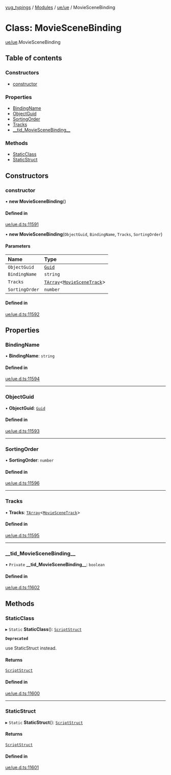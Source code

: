 [yug_typings](../README.md) / [Modules](../modules.md) / [ue/ue](../modules/ue_ue.md) / MovieSceneBinding

# Class: MovieSceneBinding

[ue/ue](../modules/ue_ue.md).MovieSceneBinding

## Table of contents

### Constructors

- [constructor](ue_ue.MovieSceneBinding.md#constructor)

### Properties

- [BindingName](ue_ue.MovieSceneBinding.md#bindingname)
- [ObjectGuid](ue_ue.MovieSceneBinding.md#objectguid)
- [SortingOrder](ue_ue.MovieSceneBinding.md#sortingorder)
- [Tracks](ue_ue.MovieSceneBinding.md#tracks)
- [\_\_tid\_MovieSceneBinding\_\_](ue_ue.MovieSceneBinding.md#__tid_moviescenebinding__)

### Methods

- [StaticClass](ue_ue.MovieSceneBinding.md#staticclass)
- [StaticStruct](ue_ue.MovieSceneBinding.md#staticstruct)

## Constructors

### constructor

• **new MovieSceneBinding**()

#### Defined in

[ue/ue.d.ts:11591](https://github.com/YugMetaverse/yug_typings/blob/25cad34/ue/ue.d.ts#L11591)

• **new MovieSceneBinding**(`ObjectGuid`, `BindingName`, `Tracks`, `SortingOrder`)

#### Parameters

| Name | Type |
| :------ | :------ |
| `ObjectGuid` | [`Guid`](ue_ue_s.Guid.md) |
| `BindingName` | `string` |
| `Tracks` | [`TArray`](../interfaces/ue_puerts.TArray.md)<[`MovieSceneTrack`](ue_ue.MovieSceneTrack.md)\> |
| `SortingOrder` | `number` |

#### Defined in

[ue/ue.d.ts:11592](https://github.com/YugMetaverse/yug_typings/blob/25cad34/ue/ue.d.ts#L11592)

## Properties

### BindingName

• **BindingName**: `string`

#### Defined in

[ue/ue.d.ts:11594](https://github.com/YugMetaverse/yug_typings/blob/25cad34/ue/ue.d.ts#L11594)

___

### ObjectGuid

• **ObjectGuid**: [`Guid`](ue_ue_s.Guid.md)

#### Defined in

[ue/ue.d.ts:11593](https://github.com/YugMetaverse/yug_typings/blob/25cad34/ue/ue.d.ts#L11593)

___

### SortingOrder

• **SortingOrder**: `number`

#### Defined in

[ue/ue.d.ts:11596](https://github.com/YugMetaverse/yug_typings/blob/25cad34/ue/ue.d.ts#L11596)

___

### Tracks

• **Tracks**: [`TArray`](../interfaces/ue_puerts.TArray.md)<[`MovieSceneTrack`](ue_ue.MovieSceneTrack.md)\>

#### Defined in

[ue/ue.d.ts:11595](https://github.com/YugMetaverse/yug_typings/blob/25cad34/ue/ue.d.ts#L11595)

___

### \_\_tid\_MovieSceneBinding\_\_

• `Private` **\_\_tid\_MovieSceneBinding\_\_**: `boolean`

#### Defined in

[ue/ue.d.ts:11602](https://github.com/YugMetaverse/yug_typings/blob/25cad34/ue/ue.d.ts#L11602)

## Methods

### StaticClass

▸ `Static` **StaticClass**(): [`ScriptStruct`](ue_ue.ScriptStruct.md)

**`Deprecated`**

use StaticStruct instead.

#### Returns

[`ScriptStruct`](ue_ue.ScriptStruct.md)

#### Defined in

[ue/ue.d.ts:11600](https://github.com/YugMetaverse/yug_typings/blob/25cad34/ue/ue.d.ts#L11600)

___

### StaticStruct

▸ `Static` **StaticStruct**(): [`ScriptStruct`](ue_ue.ScriptStruct.md)

#### Returns

[`ScriptStruct`](ue_ue.ScriptStruct.md)

#### Defined in

[ue/ue.d.ts:11601](https://github.com/YugMetaverse/yug_typings/blob/25cad34/ue/ue.d.ts#L11601)
